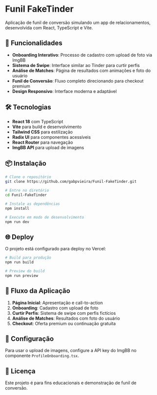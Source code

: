 # Funil FakeTinder

Aplicação de funil de conversão simulando um app de relacionamentos, desenvolvida com React, TypeScript e Vite.

## 🚀 Funcionalidades

- **Onboarding Interativo**: Processo de cadastro com upload de foto via ImgBB
- **Sistema de Swipe**: Interface similar ao Tinder para curtir perfis
- **Análise de Matches**: Página de resultados com animações e foto do usuário
- **Funil de Conversão**: Fluxo completo direcionando para checkout premium
- **Design Responsivo**: Interface moderna e adaptável

## 🛠️ Tecnologias

- **React 18** com TypeScript
- **Vite** para build e desenvolvimento
- **Tailwind CSS** para estilização
- **Radix UI** para componentes acessíveis
- **React Router** para navegação
- **ImgBB API** para upload de imagens

## 📦 Instalação

```bash
# Clone o repositório
git clone https://github.com/gabpvieira/Funil-FakeTinder.git

# Entre no diretório
cd Funil-FakeTinder

# Instale as dependências
npm install

# Execute em modo de desenvolvimento
npm run dev
```

## 🌐 Deploy

O projeto está configurado para deploy no Vercel:

```bash
# Build para produção
npm run build

# Preview do build
npm run preview
```

## 📱 Fluxo da Aplicação

1. **Página Inicial**: Apresentação e call-to-action
2. **Onboarding**: Cadastro com upload de foto
3. **Curtir Perfis**: Sistema de swipe com perfis fictícios
4. **Análise de Matches**: Resultados com foto do usuário
5. **Checkout**: Oferta premium ou continuação gratuita

## 🔧 Configuração

Para usar o upload de imagens, configure a API key do ImgBB no componente `ProfileOnboarding.tsx`.

## 📄 Licença

Este projeto é para fins educacionais e demonstração de funil de conversão.
